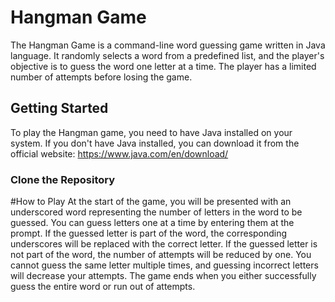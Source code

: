  # Hangman Game
The Hangman Game is a command-line word guessing game written in Java language. It randomly selects a word from a predefined list, and the player's objective is to guess the word one letter at a time. The player has a limited number of attempts before losing the game.

## Getting Started
To play the Hangman game, you need to have Java installed on your system. If you don't have Java installed, you can download it from the official website: https://www.java.com/en/download/

### Clone the Repository

#How to Play
At the start of the game, you will be presented with an underscored word representing the number of letters in the word to be guessed.
You can guess letters one at a time by entering them at the prompt.
If the guessed letter is part of the word, the corresponding underscores will be replaced with the correct letter.
If the guessed letter is not part of the word, the number of attempts will be reduced by one.
You cannot guess the same letter multiple times, and guessing incorrect letters will decrease your attempts.
The game ends when you either successfully guess the entire word or run out of attempts.
